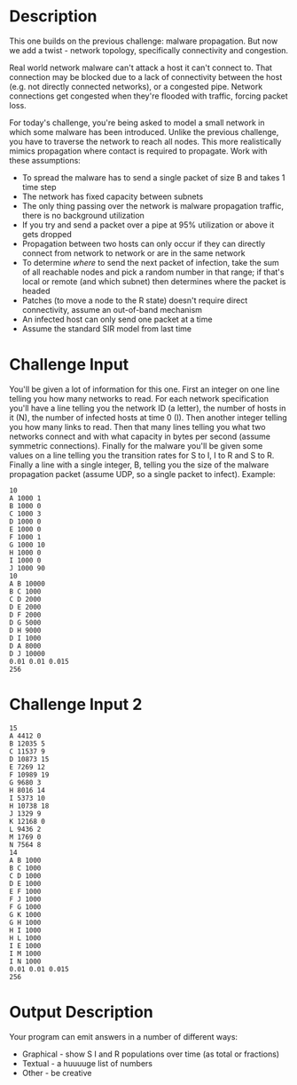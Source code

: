 # Description

This one builds on the previous challenge: malware propagation. But now we add a twist - network topology, specifically connectivity and congestion.

Real world network malware can't attack a host it can't connect to. That connection may be blocked due to a lack of connectivity between the host (e.g. not directly connected networks), or a congested pipe. Network connections get congested when they're flooded with traffic, forcing packet loss. 

For today's challenge, you're being asked to model a small network in which some malware has been introduced. Unlike the previous challenge, you have to traverse the network to reach all nodes. This more realistically mimics propagation where contact is required to propagate. Work with these assumptions:

- To spread the malware has to send a single packet of size B and takes 1 time step
- The network has fixed capacity between subnets
- The only thing passing over the network is malware propagation traffic, there is no background utilization
- If you try and send a packet over a pipe at 95% utilization or above it gets dropped
- Propagation between two hosts can only occur if they can directly connect from network to network or are in the same network
- To determine _where_ to send the next packet of infection, take the sum of all reachable nodes and pick a random number in that range; if that's local or remote (and which subnet) then determines where the packet is headed
- Patches (to move a node to the R state) doesn't require direct connectivity, assume an out-of-band mechanism
- An infected host can only send one packet at a time
- Assume the standard SIR model from last time

# Challenge Input

You'll be given a lot of information for this one. First an integer on one line telling you how many networks to read. For each network specification you'll have a line telling you the network ID (a letter), the number of hosts in it (N), the number of infected hosts at time 0 (I). Then another integer telling you how many links to read. Then that many lines telling you what two networks connect and with what capacity in bytes per second (assume symmetric connections). Finally for the malware you'll be given some values on a line telling you the transition rates for S to I, I to R and S to R. Finally a line with a single integer, B, telling you the size of the malware propagation packet (assume UDP, so a single packet to infect). Example:

	10
	A 1000 1 
	B 1000 0
	C 1000 3
	D 1000 0
	E 1000 0
	F 1000 1
	G 1000 10
	H 1000 0
	I 1000 0
	J 1000 90
	10
	A B 10000
	B C 1000
	C D 2000
	D E 2000
	D F 2000
	D G 5000
	D H 9000
	D I 1000
	D A 8000
	D J 10000
	0.01 0.01 0.015
	256

# Challenge Input 2

	15
	A 4412 0
	B 12035 5
	C 11537 9
	D 10873 15
	E 7269 12
	F 10989 19
	G 9680 3
	H 8016 14
	I 5373 10
	H 10738 18
	J 1329 9
	K 12168 0
	L 9436 2
	M 1769 0
	N 7564 8
	14
	A B 1000
	B C 1000
	C D 1000
	D E 1000
	E F 1000
	F J 1000
	F G 1000
	G K 1000
	G H 1000
	H I 1000
	H L 1000
	I E 1000
	I M 1000
	I N 1000
	0.01 0.01 0.015
	256

# Output Description

Your program can emit answers in a number of different ways:

- Graphical - show S I and R populations over time (as total or fractions)
- Textual - a huuuuge list of numbers
- Other - be creative
